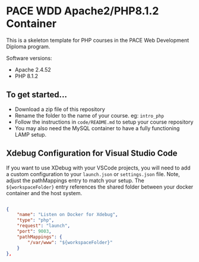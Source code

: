 # PACE WDD Apache2/PHP8.1.2 Container

This is a skeleton template for PHP courses in the PACE Web Development Diploma program.

Software versions:

* Apache 2.4.52
* PHP 8.1.2

## To get started...

* Download a zip file of this repository
* Rename the folder to the name of your course.  eg: `intro_php`
* Follow the  instructions in `code/README.md` to setup your course repository
* You may also need the MySQL container to have a fully functioning LAMP setup.

## Xdebug Configuration for Visual Studio Code

If you want to use XDebug with your VSCode projects, you will need to add a custom configuration to your `launch.json` or `settings.json` file.  Note, adjust the pathMappings entry to match your setup.  The `${workspaceFolder}` entry references the shared folder between your docker container and the host system.

```json

{
    "name": "Listen on Docker for Xdebug",
    "type": "php",
    "request": "launch",
    "port": 9003,
    "pathMappings": {
        "/var/www": "${workspaceFolder}"
    }
},

```


